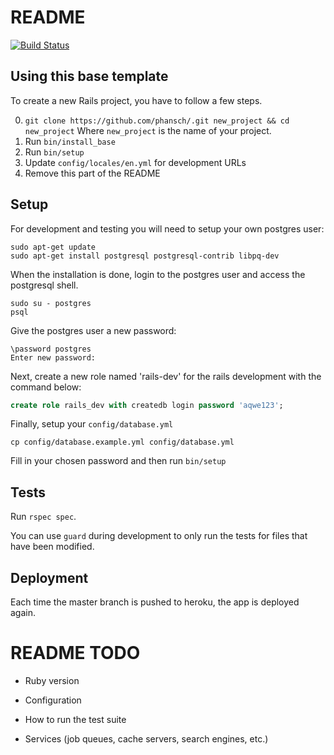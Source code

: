 # README

[![Build Status](https://travis-ci.org/phansch/rails_base.svg?branch=master)](https://travis-ci.org/phansch/rails_base)


## Using this base template

To create a new Rails project, you have to follow a few steps.

0. `git clone https://github.com/phansch/.git new_project && cd new_project` Where `new_project` is the name of your project.
1. Run `bin/install_base`
3. Run `bin/setup`
4. Update `config/locales/en.yml` for development URLs
5. Remove this part of the README


## Setup

For development and testing you will need to setup your own postgres user:


```shell
sudo apt-get update
sudo apt-get install postgresql postgresql-contrib libpq-dev
```

When the installation is done, login to the postgres user and access the postgresql shell.
```shell
sudo su - postgres
psql
```

Give the postgres user a new password:
```shell
\password postgres
Enter new password:
```

Next, create a new role named 'rails-dev' for the rails development with the command below:
```sql
create role rails_dev with createdb login password 'aqwe123';
```

Finally, setup your `config/database.yml`

```shell
cp config/database.example.yml config/database.yml
```

Fill in your chosen password and then run `bin/setup`


## Tests

Run `rspec spec`.

You can use `guard` during development to only run the tests for files that have been modified.

## Deployment

Each time the master branch is pushed to heroku, the app is deployed again.

# README TODO

* Ruby version

* Configuration

* How to run the test suite

* Services (job queues, cache servers, search engines, etc.)

